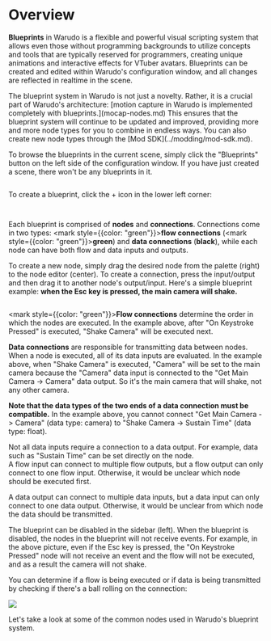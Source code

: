 # Overview

**Blueprints** in Warudo is a flexible and powerful visual scripting system that allows even those without programming backgrounds to utilize concepts and tools that are typically reserved for programmers, creating unique animations and interactive effects for VTuber avatars. Blueprints can be created and edited within Warudo's configuration window, and all changes are reflected in realtime in the scene.

<div className="hint hint-success">
The blueprint system in Warudo is not just a novelty. Rather, it is a crucial part of Warudo's architecture: [motion capture in Warudo is implemented completely with blueprints.](mocap-nodes.md) This ensures that the blueprint system will continue to be updated and improved, providing more and more node types for you to combine in endless ways. You can also create new node types through the [Mod SDK](../modding/mod-sdk.md).
</div>

To browse the blueprints in the current scene, simply click the "Blueprints" button on the left side of the configuration window. If you have just created a scene, there won't be any blueprints in it.

<figure><img src="/images/image(5)(1).png" alt="" /><figcaption></figcaption></figure>

To create a blueprint, click the + icon in the lower left corner:

<figure><img src="/images/image(7)(1)(3).png" alt="" /><figcaption></figcaption></figure>

<figure><img src="/images/image(4)(1)(5).png" alt="" /><figcaption></figcaption></figure>

Each blueprint is comprised of **nodes** and **connections**. Connections come in two types: <mark style={{color: "green"}}>**flow connections**</mark> (<mark style={{color: "green"}}>**green**</mark>) and **data connections** (**black**), while each node can have both flow and data inputs and outputs.

To create a new node, simply drag the desired node from the palette (right) to the node editor (center). To create a connection, press the input/output and then drag it to another node's output/input. Here's a simple blueprint example: **when the Esc key is pressed, the main camera will shake.**

<figure><img src="/images/image(2)(1)(1).png" alt="" /><figcaption></figcaption></figure>

<mark style={{color: "green"}}>**Flow connections**</mark> determine the order in which the nodes are executed. In the example above, after "On Keystroke Pressed" is executed, "Shake Camera" will be executed next.

**Data connections** are responsible for transmitting data between nodes. When a node is executed, all of its data inputs are evaluated. In the example above, when "Shake Camera" is executed, "Camera" will be set to the main camera because the "Camera" data input is connected to the "Get Main Camera -> Camera" data output. So it's the main camera that will shake, not any other camera.

**Note that the data types of the two ends of a data connection must be compatible.** In the example above, you cannot connect "Get Main Camera -> Camera" (data type: camera) to "Shake Camera -> Sustain Time" (data type: float).

<div className="hint hint-success">
Not all data inputs require a connection to a data output. For example, data such as "Sustain Time" can be set directly on the node.
</div>

<div className="hint hint-info">
A flow input can connect to multiple flow outputs, but a flow output can only connect to one flow input. Otherwise, it would be unclear which node should be executed first.&#x20;

A data output can connect to multiple data inputs, but a data input can only connect to one data output. Otherwise, it would be unclear from which node the data should be transmitted.
</div>

The blueprint can be disabled in the sidebar (left). When the blueprint is disabled, the nodes in the blueprint will not receive events. For example, in the above picture, even if the Esc key is pressed, the "On Keystroke Pressed" node will not receive an event and the flow will not be executed, and as a result the camera will not shake.

<div className="hint hint-info">
You can determine if a flow is being executed or if data is being transmitted by checking if there's a ball rolling on the connection:

![](</images/image(6)(4).png>)
</div>

Let's take a look at some of the common nodes used in Warudo's blueprint system.
